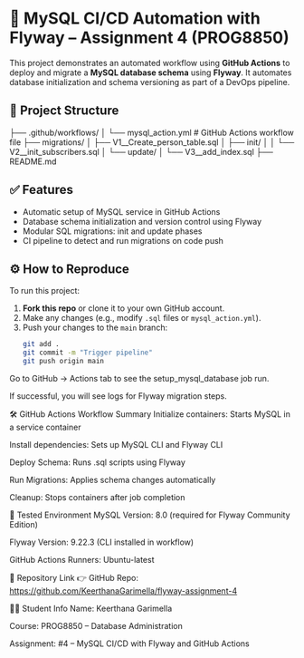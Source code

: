 # 🚀 MySQL CI/CD Automation with Flyway – Assignment 4 (PROG8850)

This project demonstrates an automated workflow using **GitHub Actions** to deploy and migrate a **MySQL database schema** using **Flyway**. It automates database initialization and schema versioning as part of a DevOps pipeline.

## 📁 Project Structure
├── .github/workflows/
│ └── mysql_action.yml # GitHub Actions workflow file
├── migrations/
│ ├── V1__Create_person_table.sql
│ ├── init/
│ │ └── V2__init_subscribers.sql
│ └── update/
│ └── V3__add_index.sql
├── README.md

## ✅ Features

- Automatic setup of MySQL service in GitHub Actions
- Database schema initialization and version control using Flyway
- Modular SQL migrations: init and update phases
- CI pipeline to detect and run migrations on code push

## ⚙️ How to Reproduce

To run this project:

1. **Fork this repo** or clone it to your own GitHub account.
2. Make any changes (e.g., modify `.sql` files or `mysql_action.yml`).
3. Push your changes to the `main` branch:
   ```bash
   git add .
   git commit -m "Trigger pipeline"
   git push origin main
Go to GitHub → Actions tab to see the setup_mysql_database job run.

If successful, you will see logs for Flyway migration steps.

🛠️ GitHub Actions Workflow Summary
Initialize containers: Starts MySQL in a service container

Install dependencies: Sets up MySQL CLI and Flyway CLI

Deploy Schema: Runs .sql scripts using Flyway

Run Migrations: Applies schema changes automatically

Cleanup: Stops containers after job completion

🧪 Tested Environment
MySQL Version: 8.0 (required for Flyway Community Edition)

Flyway Version: 9.22.3 (CLI installed in workflow)

GitHub Actions Runners: Ubuntu-latest

🔗 Repository Link
👉 GitHub Repo: https://github.com/KeerthanaGarimella/flyway-assignment-4

👩‍🎓 Student Info
Name: Keerthana Garimella

Course: PROG8850 – Database Administration

Assignment: #4 – MySQL CI/CD with Flyway and GitHub Actions

